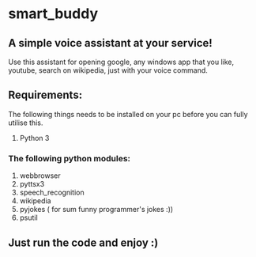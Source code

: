 # smart_buddy

## A simple voice assistant at your service!


Use this assistant for opening google, any windows app that you like, youtube, search on wikipedia, just with your voice command.

## Requirements:
The following things needs to be installed on your pc before you can fully utilise this.

1. Python 3
### The following python modules:
1. webbrowser
2. pyttsx3
3. speech_recognition
4. wikipedia
5. pyjokes ( for sum funny programmer's jokes :))
6. psutil

## Just run the code and enjoy :)
